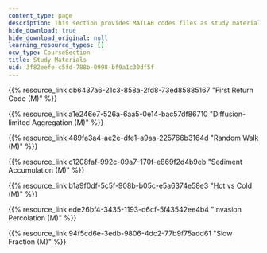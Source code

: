 ```yaml
---
content_type: page
description: This section provides MATLAB codes files as study materials for the course.
hide_download: true
hide_download_original: null
learning_resource_types: []
ocw_type: CourseSection
title: Study Materials
uid: 3f82eefe-c5fd-788b-0998-bf9a1c30df5f
---
```


{{% resource_link db6437a6-21c3-858a-2fd8-73ed85885167 "First Return Code (M)" %}}

{{% resource_link a1e246e7-526a-6aa5-0e14-bac57df86710 "Diffusion-limited Aggregation (M)" %}}

{{% resource_link 489fa3a4-ae2e-dfe1-a9aa-225766b3164d "Random Walk (M)" %}}

{{% resource_link c1208faf-992c-09a7-170f-e869f2d4b9eb "Sediment Accumulation (M)" %}}

{{% resource_link b1a9f0df-5c5f-908b-b05c-e5a6374e58e3 "Hot vs Cold (M)" %}}

{{% resource_link ede26bf4-3435-1193-d6cf-5f43542ee4b4 "Invasion Percolation (M)" %}}

{{% resource_link 94f5cd6e-3edb-9806-4dc2-77b9f75add61 "Slow Fraction (M)" %}}